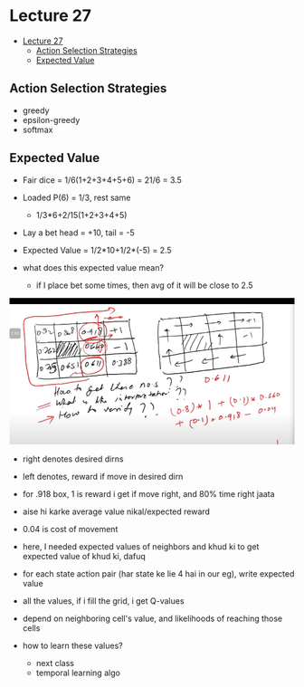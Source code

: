 # Lecture 27

- [Lecture 27](#lecture-27)
  - [Action Selection Strategies](#action-selection-strategies)
  - [Expected Value](#expected-value)

## Action Selection Strategies

- greedy
- epsilon-greedy
- softmax

## Expected Value

- Fair dice = 1/6(1+2+3+4+5+6) = 21/6 = 3.5
- Loaded P(6) = 1/3, rest same
  - 1/3*6+2/15(1+2+3+4+5)

- Lay a bet head = +10, tail = -5
- Expected Value = 1/2\*10+1/2\*(-5) = 2.5
- what does this expected value mean?
  - if I place bet some times, then avg of it will be close to 2.5

![m](ma.png)

- right denotes desired dirns
- left denotes, reward if move in desired dirn
- for .918 box, 1 is reward i get if move right, and 80% time right jaata
- aise hi karke average value nikal/expected reward
- 0.04 is cost of movement

- here, I needed expected values of neighbors and khud ki to get expected value of khud ki, dafuq

- for each state action pair (har state ke lie 4 hai in our eg), write expected value
- all the values, if i fill the grid, i get Q-values
- depend on neighboring cell's value, and likelihoods of reaching those cells
- how to learn these values?
  - next class
  - temporal learning algo
